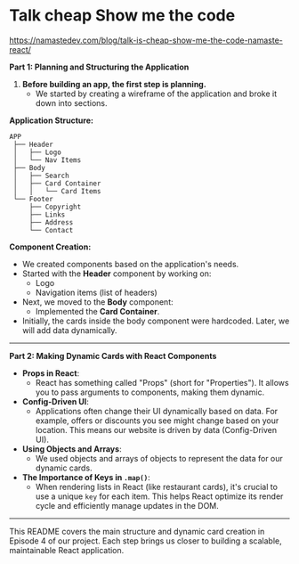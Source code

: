 # Talk cheap Show me the code

https://namastedev.com/blog/talk-is-cheap-show-me-the-code-namaste-react/

**Part 1: Planning and Structuring the Application**

1. **Before building an app, the first step is planning.**
   - We started by creating a wireframe of the application and broke it down into sections.

**Application Structure:**

```
APP
 ├── Header
 │   ├── Logo
 │   └── Nav Items
 ├── Body
 │   ├── Search
 │   ├── Card Container
 │   │   └── Card Items
 └── Footer
     ├── Copyright
     ├── Links
     ├── Address
     └── Contact
```

**Component Creation:**

- We created components based on the application's needs.
- Started with the **Header** component by working on:
  - Logo
  - Navigation items (list of headers)
- Next, we moved to the **Body** component:
  - Implemented the **Card Container**.
- Initially, the cards inside the body component were hardcoded. Later, we will add data dynamically.

---

**Part 2: Making Dynamic Cards with React Components**

- **Props in React**:
  - React has something called "Props" (short for "Properties"). It allows you to pass arguments to components, making them dynamic.
- **Config-Driven UI**:
  - Applications often change their UI dynamically based on data. For example, offers or discounts you see might change based on your location. This means our website is driven by data (Config-Driven UI).
- **Using Objects and Arrays**:
  - We used objects and arrays of objects to represent the data for our dynamic cards.
- **The Importance of Keys in `.map()`**:
  - When rendering lists in React (like restaurant cards), it's crucial to use a unique `key` for each item. This helps React optimize its render cycle and efficiently manage updates in the DOM.

---

This README covers the main structure and dynamic card creation in Episode 4 of our project. Each step brings us closer to building a scalable, maintainable React application.
